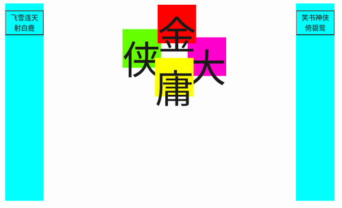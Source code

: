 <!DOCTYPE html PUBLIC "-//W3C//DTD XHTML 1.0 Transitional//EN" "http://www.w3.org/TR/xhtml1/DTD/xhtml1-transitional.dtd">
<html xmlns="http://www.w3.org/1999/xhtml">
<head>
<meta http-equiv="Content-Type" content="text/html; charset=utf-8" />
<title>无标题文档</title>
<style type="text/css">
<!--
#jin {
	position:absolute;
	left:368px;
	top:11px;
	width:90px;
	height:90px;
	z-index:4;
	background-color: #FF0000;
}
.STYLE1 {
	font-family: "华文行楷";
	font-size: 90px;
}
#yong {
	position:absolute;
	left:362px;
	top:135px;
	width:90px;
	height:90px;
	z-index:3;
	background-color: #FFFF00;
}
#da {
	position:absolute;
	left:438px;
	top:87px;
	width:90px;
	height:90px;
	z-index:2;
	background-color: #FF00CC;
}
#xia {
	position:absolute;
	left:286px;
	top:68px;
	width:90px;
	height:90px;
	z-index:1;
	background-color: #66FF00;
}
#left {
	position:absolute;
	left:12px;
	top:8px;
	width:90px;
	height:460px;
	z-index:10;
	background-color: #00FFFF;
}
#right {
	position:absolute;
	left:691px;
	top:8px;
	width:90px;
	height:460px;
	z-index:6;
	background-color:#00FFFF;
}
.STYLE2 {
	font-family: "华文楷体";
	
	font-size: 48px;
}
-->
</style>
</head>

<body>
<div id="jin" >
  <div align="center"><span class="STYLE1">金</span></div>
</div>
<div id="yong">
  <div align="center" class="STYLE1">庸</div>
</div>
<div class="STYLE1" id="da">
  <div align="center">大</div>
</div>
<div class="STYLE1" id="xia">
  <div align="center">侠</div>
</div>
<div id="left">
  <table width="90" border="1" cellspacing="10">
    <tr>
      <td align="center" valign="middle"><span class="STYLE2">飞雪连天射白鹿</span></td>
    </tr>
  </table>
</div>
<div id="right">
  <table width="90" border="1" cellspacing="10">
    <tr>
      <td align="center" valign="middle" class="STYLE2">笑书神侠倚碧鸳</td>
    </tr>
  </table>
</div>
</body>
</html>
